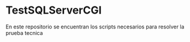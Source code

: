 # TestSQLServerCGI
En este repositorio se encuentran los scripts necesarios para resolver la prueba tecnica

